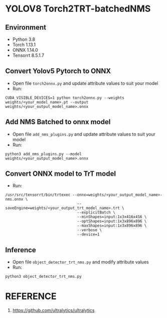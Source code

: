 # **YOLOV8 Torch2TRT-batchedNMS**

## Environment
- Python 3.8
- Torch 1.13.1
- ONNX 1.14.0
- Tensorrt 8.5.1.7

## Convert Yolov5 Pytorch to ONNX
- Open file ```torch2onnx.py``` and update attribute values to suit your model
- Run: 
```Shell
CUDA_VISIBLE_DEVICES=1 python torch2onnx.py --weights weights/<your_model_name>.pt --output weights/<your_output_model_name>.onnx
```
## Add NMS Batched to onnx model
- Open file ```add_nms_plugins.py``` and update attribute values to suit your model
- Run:
```Shell
python3 add_nms_plugins.py --model weights/<your_output_model_name>.onnx
```
## Convert ONNX model to TrT model
- Run:
```Shell
/usr/src/tensorrt/bin/trtexec --onnx=weights/<your_output_model_name>-nms.onnx \
                                --saveEngine=weights/<your_output_trt_model_name>.trt \
                                --explicitBatch \
                                --minShapes=input:1x3x416x416 \
                                --optShapes=input:1x3x896x896 \
                                --maxShapes=input:1x3x896x896 \
                                --verbose \
                                --device=1
```

## Inference
- Open file ```object_detector_trt_nms.py``` and modify attribute values
- Run: 
```Shell
python3 object_detector_trt_nms.py
```

# REFERENCE
1. https://github.com/ultralytics/ultralytics
